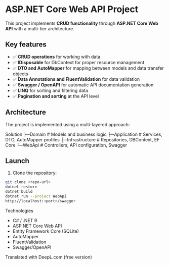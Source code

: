 # ASP.NET Core Web API Project

This project implements **CRUD functionality** through **ASP.NET Core Web API** with a multi-tier architecture.  

## Key features

- ✅ **CRUD operations** for working with data
- ✅ **IDisposable** for DbContext for proper resource management
- ✅ **DTO and AutoMapper** for mapping between models and data transfer objects
- ✅ **Data Annotations and FluentValidation** for data validation  
- ✅ **Swagger / OpenAPI** for automatic API documentation generation
- ✅ **LINQ** for sorting and filtering data
- ✅ **Pagination and sorting** at the API level

## Architecture

The project is implemented using a multi-layered approach:  

Solution
├─Domain # Models and business logic
├─Application # Services, DTO, AutoMapper profiles
├─Infrastructure # Repositories, DBContext, EF Core
└─WebApi # Controllers, API configuration, Swagger

## Launch

1. Clone the repository:  
```bash
git clone <repo-url>
dotnet restore
dotnet build
dotnet run --project WebApi
http://localhost:<port>/swagger
```

Technologies
- C# / .NET 9
- ASP.NET Core Web API
- Entity Framework Core (SQLite)
- AutoMapper
- FluentValidation
- Swagger/OpenAPI

Translated with DeepL.com (free version)
